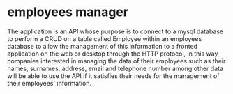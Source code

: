 # employees manager

The application is an API whose purpose is to connect to a mysql database to perform a CRUD on a table called Employee within an employees database to allow the management of this information to a fronted application on the web or desktop through the HTTP protocol, in this way companies interested in managing the data of their employees such as their names, surnames, address, email and telephone number among other data will be able to use the API if it satisfies their needs for the management of their employees' information.